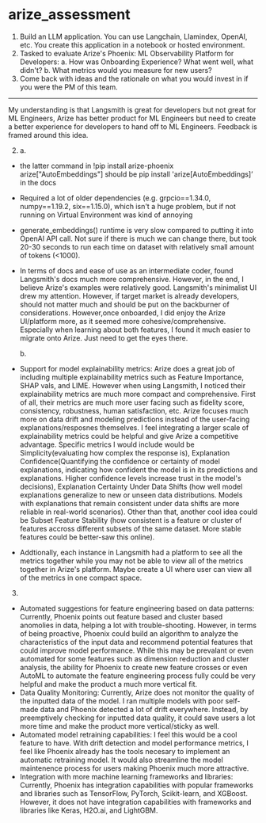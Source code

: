 # arize_assessment
1. Build an LLM application. You can use Langchain, Llamindex, OpenAI, etc. You create this application in a notebook or hosted environment.
2. Tasked to evaluate Arize's Phoenix: ML Observability Platform for Developers:
  a. How was Onboarding Experience? What went well, what didn't?
  b. What metrics would you measure for new users?
3. Come back with ideas and the rationale on what you would invest in if you were the PM of this team.
________________________________________________________________________________________________________________________________________________

My understanding is that Langsmith is great for developers but not great for ML Engineers, Arize has better product for ML Engineers but need to create a better experience for developers to hand off to ML Engineers. Feedback is framed around this idea.

2. a.
- the latter command in !pip install arize-phoenix arize["AutoEmbeddings"] should be pip install 'arize[AutoEmbeddings]’ in the docs
- Required a lot of older dependencies (e.g. grpcio==1.34.0, numpy==1.19.2, six==1.15.0), which isn't a huge problem, but if not running on Virtual Environment was kind of annoying
- generate_embeddings() runtime is very slow compared to putting it into OpenAI API call. Not sure if there is much we can change there, but took 20-30 seconds to run each time on dataset with relatively small amount of tokens (<1000).
- In terms of docs and ease of use as an intermediate coder, found Langsmith's docs much more comprehensive. However, in the end, I believe Arize's examples were relatively good. Langsmith's minimalist UI drew my attention. However, if target market is already developers, should not matter much and should be put on the backburner of considerations. However,once onboarded, I did enjoy the Arize UI/platform more, as it seemed more cohesive/comprehensive. Especially when learning about both features, I found it much easier to migrate onto Arize. Just need to get the eyes there.
  
   b.
- Support for model explainability metrics: Arize does a great job of including multiple explainability metrics such as Feature Importance, SHAP vals, and LIME. However when using Langsmith, I noticed their explainability metrics are much more compact and comprehensive. First of all, their metrics are much more user facing such as fidelity score, consistency, robustness, human satisfaction, etc. Arize focuses much more on data drift and modeling predictions instead of the user-facing explanations/resposnes themselves. I feel integrating a larger scale of explainability metrics could be helpful and give Arize a competitive advantage. Specific metrics I would include would be  Simplicity(evaluating how complex the response is), Explanation Confidence(Quantifying the confidence or certainty of model explanations, indicating how confident the model is in its predictions and explanations. Higher confidence levels increase trust in the model's decisions), Explanation Certainty Under Data Shifts (how well model explanations generalize to new or unseen data distributions. Models with explanations that remain consistent under data shifts are more reliable in real-world scenarios). Other than that, another cool idea could be Subset Feature Stability (how consistent is a feature or cluster of features accross different subsets of the same dataset. More stable features could be better-saw this online).
- Addtionally, each instance in Langsmith had a platform to see all the metrics together while you may not be able to view all of the metrics together in Arize's platform. Maybe create a UI where user can view all of the metrics in one compact space.

3.
- Automated suggestions for feature engineering based on data patterns: Currently, Phoenix points out feature based and cluster based anomolies in data, helping a lot with trouble-shooting. However, in terms of being proactive, Phoenix could build an algorithm to analyze the characteristics of the input data and recommend potential features that could improve model performance. While this may be prevalant or even automated for some features such as dimension reduction and cluster analysis, the ability for Phoenix to create new feature crosses or even AutoML to automate the feature engineering process fully could be very helpful and make the product a much more vertical fit.
- Data Quality Monitoring: Currently, Arize does not monitor the quality of the inputted data of the model. I ran multiple models with poor self-made data and Phoenix detected a lot of drift everywhere. Instead, by preemptively checking for inputted data quality, it could save users a lot more time and make the product more vertical/sticky as well.
- Automated model retraining capabilities: I feel this would be a cool feature to have. With drift detection and model performance metrics, I feel like Phoenix already has the tools necesary to implement an automatic retraining model. It would also streamline the model maintenence process for users making Phoenix much more attractive.
- Integration with more machine learning frameworks and libraries: Currently, Phoenix has integration capabilities with popular frameworks and libraries such as TensorFlow, PyTorch, Scikit-learn, and XGBoost. However, it does not have integration capabilities with frameworks and libraries like Keras, H2O.ai, and LightGBM.
